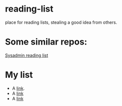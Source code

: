 # reading-list
place for reading lists, stealing a good idea from others.

# Some similar repos:

[Sysadmin reading list][1]

[1]: https://github.com/unixorn/sysadmin-reading-list/blob/master/README.md "Title"

# My list
* A [link](http://example.com "Title").
* A [link](https://landing.google.com/sre/sre-book/toc/index.html "Google SRE book")
* A [link](https://landing.google.com/sre/workbook/toc/ "the SRE Workbook")
